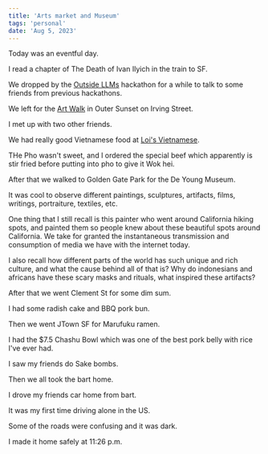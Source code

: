```yaml
---
title: 'Arts market and Museum'
tags: 'personal'
date: 'Aug 5, 2023'
---
```


Today was an eventful day.

I read a chapter of The Death of Ivan Ilyich in the train to SF.

We dropped by the [Outside LLMs](https://www.outsidellms.com/) hackathon for a while to talk to some friends from previous hackathons.

We left for the [Art Walk](https://www.eventbrite.com/e/art-walk-sf-outer-sunset-street-festival-tickets-599131216597) in Outer Sunset on Irving Street.

I met up with two other friends.

We had really good Vietnamese food at [Loi's Vietnamese](https://goo.gl/maps/tm63X4vNZBZCbd3o9).

THe Pho wasn't sweet, and I ordered the special beef which apparently is stir fried before putting into pho to give it Wok hei.

After that we walked to Golden Gate Park for the De Young Museum.

It was cool to observe different paintings, sculptures, artifacts, films, writings, portraiture, textiles, etc.

One thing that I still recall is this painter who went around California hiking spots, and painted them so people knew about these beautiful spots around California. We take for granted the instantaneous transmission and consumption of media we have with the internet today.

I also recall how different parts of the world has such unique and rich culture, and what the cause behind all of that is? Why do indonesians and africans have these scary masks and rituals, what inspired these artifacts?

After that we went Clement St for some dim sum.

I had some radish cake and BBQ pork bun.

Then we went JTown SF for Marufuku ramen.

I had the $7.5 Chashu Bowl which was one of the best pork belly with rice I've ever had.

I saw my friends do Sake bombs.

Then we all took the bart home.

I drove my friends car home from bart.

It was my first time driving alone in the US.

Some of the roads were confusing and it was dark.

I made it home safely at 11:26 p.m.
